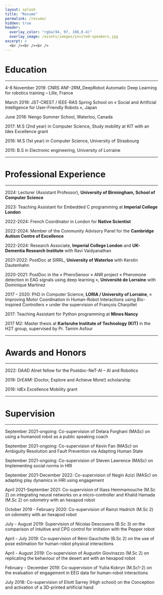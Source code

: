 ```yaml
---
layout: splash
title: "Resume"
permalink: /resume/
hidden: true
header:
  overlay_color: "rgba(94, 97, 108,0.4)"
  overlay_image: /assets/images/invited-speakers.jpg
excerpt: >
  <br /><br /><br />
---
```


# Education

---

4-8 November 2019: CNRS ANF-2RM_DeepRobot Automatic Deep Learning for robotics training – Lille, France

March 2019: JST-CREST / IEEE-RAS Spring School on « Social and Artificial Intelligence for User-Friendly Robots », Japan

June 2018: Nengo Summer School, Waterloo, Canada

2017: M.S (2nd year) in Computer Science, Study mobility at KIT with an Idex Excellence grant

2016: M.S (1st year) in Computer Science, University of Strasbourg

2015: B.S in Electronic engineering, University of Lorraine

---

# Professional Experience

---
2024: Lecturer (Assistant Professor), **University of Birmingham, School of Computer Science**

2023: Teaching Assistant for Embedded C programming at **Imperial College London**

2022-2024: French Coordinator in London for **Native Scientist**

2022-2024: Member of the Community Advisory Panel for the **Cambridge Autism Centre of Excellence**

2022-2024: Research Associate, **Imperial College London** and **UK-Dementia Research Institute** with Ravi Vaidyanathan

2021-2022: PostDoc at SIRRL, **University of Waterloo** with Kerstin Dautenhahn

2020-2021: PostDoc in the « PheroSensor » ANR project « Pheromone detection in EAG signals using deep learning », **Université de Lorraine** with Dominique Martinez

2017 – 2020: PhD in Computer Science, **LORIA / University of Lorraine**, « Improving Motor Coordination in Human-Robot Interactions using Bio-inspired Controllers » under the supervision of François Charpillet

2017: Teaching Assistant for Python programming at **Mines Nancy**

2017 M2: Master thesis at **Karlsruhe Institute of Technology (KIT)** in the H2T group, supervised by Pr. Tamim Asfour

---

# Awards and Honors

---

2022: DAAD AInet fellow for the Postdoc-NeT-AI – AI and Robotics

2019: DrEAM! (Doctor, Explore and Achieve More!) scholarship

2016: IdEx Excellence Mobility grant 

---

# Supervision

---

September 2021-ongoing: Co-supervision of Delara Forghani (MASc) on using a humanoid robot as a public speaking coach

September 2021-ongoing: Co-supervision of Kevin Fan (MASc) on Ambiguity Resolution and Fault Prevention via Adapting Human State

September 2021-ongoing: Co-supervision of Steven Lawrence (MASc) on Implementing social norms in HRI

September 2021-December 2022: Co-supervision of Negin Azizi (MASc) on adapting play dynamics in HRI using engagement 

April 2021-September 2021: Co-supervision of Iliass Hemmamouche (M.Sc 2) on integrating neural networks on a micro-controller and Khalid Hamada (M.Sc 2) on odometry with an hexapod robot

October 2019 - February 2020: Co-supervision of Ramzi Hadrich (M.Sc 2) on odometry with an hexapod robot

July - August 2019: Supervision of Nicolas Descouens (B.Sc 3) on the comparison of intuitive and CPG control for imitation with the Pepper robot

April - July 2019: Co-supervision of Rémi Gauchotte (B.Sc 2) on the use of pose estimation for human-robot physical interactions

April - August 2019: Co-supervision of Augustin Giovinazzo (M.Sc 2) on replicating the behaviour of the desert ant with an hexapod robot

February - December 2019: Co-supervision of Yuliia Kobryn (M.Sc1-2) on the evaluation of engagement in EEG data for human-robot interactions

July 2018: Co-supervision of Eliott Sarrey (High school) on the Conception and activation of a 3D-printed artificial hand

